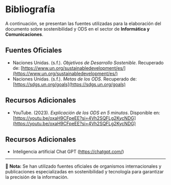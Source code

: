 # **Bibliografía**

A continuación, se presentan las fuentes utilizadas para la elaboración del documento sobre sostenibilidad y ODS en el sector de **Informática y Comunicaciones**.

## **Fuentes Oficiales**
- Naciones Unidas. (s.f.). *Objetivos de Desarrollo Sostenible*. Recuperado de: [https://www.un.org/sustainabledevelopment/es/](https://www.un.org/sustainabledevelopment/es/)
- Naciones Unidas. (s.f.). *Metas de los ODS*. Recuperado de: [https://sdgs.un.org/goals](https://sdgs.un.org/goals)


## **Recursos Adicionales**
- YouTube. (2023). *Explicación de los ODS en 5 minutos*. Disponible en: [https://youtu.be/oxaH9CFpeEE?si=4Vh2SQFLg2KycNDG](https://youtu.be/oxaH9CFpeEE?si=4Vh2SQFLg2KycNDG)

## **Recursos Adicionales**
- Inteligencia artificial Chat GPT (https://chatgpt.com/)

---

📌 **Nota:** Se han utilizado fuentes oficiales de organismos internacionales y publicaciones especializadas en sostenibilidad y tecnología para garantizar la precisión de la información.  
